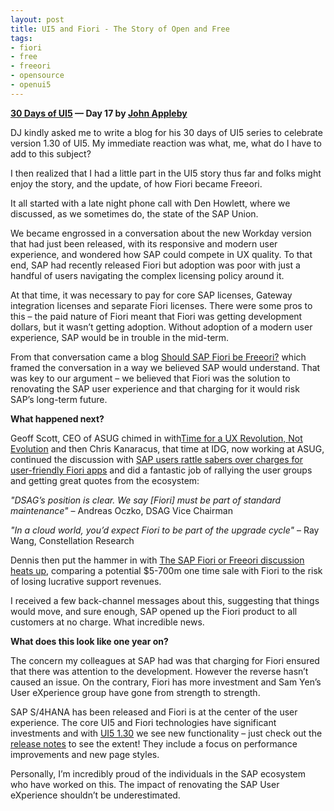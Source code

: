 ```yaml
---
layout: post
title: UI5 and Fiori - The Story of Open and Free
tags:
- fiori
- free
- freeori
- opensource
- openui5
---
```


**[30 Days of UI5](/2015/07/04/30-days-of-ui5/) &mdash; Day 17 by [John Appleby](https://twitter.com/applebyj)** 

DJ kindly asked me to write a blog for his 30 days of UI5 series to celebrate version 1.30 of UI5. My immediate reaction was what, me, what do I have to add to this subject?

I then realized that I had a little part in the UI5 story thus far and folks might enjoy the story, and the update, of how Fiori became Freeori.

It all started with a late night phone call with Den Howlett, where we discussed, as we sometimes do, the state of the SAP Union.

We became engrossed in a conversation about the new Workday version that had just been released, with its responsive and modern user experience, and wondered how SAP could compete in UX quality. To that end, SAP had recently released Fiori but adoption was poor with just a handful of users navigating the complex licensing policy around it.

At that time, it was necessary to pay for core SAP licenses, Gateway integration licenses and separate Fiori licenses. There were some pros to this – the paid nature of Fiori meant that Fiori was getting development dollars, but it wasn’t getting adoption. Without adoption of a modern user experience, SAP would be in trouble in the mid-term.

From that conversation came a blog [Should SAP Fiori be Freeori?](http://diginomica.com/2014/02/05/sap-fiori-freeori) which framed the conversation in a way we believed SAP would understand. That was key to our argument – we believed that Fiori was the solution to renovating the SAP user experience and that charging for it would risk SAP’s long-term future.

**What happened next?**

Geoff Scott, CEO of ASUG chimed in with[Time for a UX Revolution, Not Evolution](http://www.asugnews.com/article/time-for-a-ux-revolution-not-evolution) and then Chris Kanaracus, that time at IDG, now working at ASUG, continued the discussion with [SAP users rattle sabers over charges for user-friendly Fiori apps](http://www.pcworld.com/article/2143980/sap-users-rattle-sabers-over-charges-for-userfriendly-fiori-apps.html) and did a fantastic job of rallying the user groups and getting great quotes from the ecosystem:

*"DSAG’s position is clear. We say [Fiori] must be part of standard maintenance"* – Andreas Oczko, DSAG Vice Chairman

*"In a cloud world, you’d expect Fiori to be part of the upgrade cycle"* – Ray Wang, Constellation Research

Dennis then put the hammer in with [The SAP Fiori or Freeori discussion heats up](http://diginomica.com/2014/04/15/sap-fiori-freeori-discussion-heats), comparing a potential $5-700m one time sale with Fiori to the risk of losing lucrative support revenues.

I received a few back-channel messages about this, suggesting that things would move, and sure enough, SAP opened up the Fiori product to all customers at no charge. What incredible news.

**What does this look like one year on?**

The concern my colleagues at SAP had was that charging for Fiori ensured that there was attention to the development. However the reverse hasn’t caused an issue. On the contrary, Fiori has more investment and Sam Yen’s User eXperience group have gone from strength to strength.

SAP S/4HANA has been released and Fiori is at the center of the user experience. The core UI5 and Fiori technologies have significant investments and with [UI5 1.30](https://openui5.hana.ondemand.com/) we see new functionality – just check out the [release notes](https://openui5beta.hana.ondemand.com/#releasenotes.html) to see the extent! They include a focus on performance improvements and new page styles.

Personally, I’m incredibly proud of the individuals in the SAP ecosystem who have worked on this. The impact of renovating the SAP User eXperience shouldn’t be underestimated.


